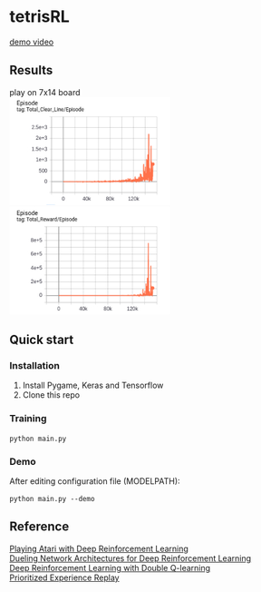 # tetrisRL
[demo video](https://www.youtube.com/watch?v=jbZ2wG1Pzb4&t=23s)
## Results
play on 7x14 board\
![](https://github.com/SayhoKim/tetrisRL/blob/master/result_1.jpg) ![](https://github.com/SayhoKim/tetrisRL/blob/master/result_2.jpg)
## Quick start
### Installation
1. Install Pygame, Keras and Tensorflow
2. Clone this repo
### Training
```Shell
python main.py
```
### Demo
After editing configuration file (MODELPATH):
```Shell
python main.py --demo
```
## Reference
[Playing Atari with Deep Reinforcement Learning](https://arxiv.org/abs/1312.5602) \
[Dueling Network Architectures for Deep Reinforcement Learning](https://arxiv.org/abs/1511.06581) \
[Deep Reinforcement Learning with Double Q-learning](https://arxiv.org/abs/1509.06461) \
[Prioritized Experience Replay](https://arxiv.org/abs/1511.05952)
